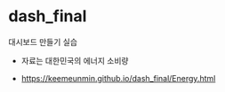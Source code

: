 # dash_final

대시보드 만들기 실습
- 자료는 대한민국의 에너지 소비량
  
- <https://keemeunmin.github.io/dash_final/Energy.html>